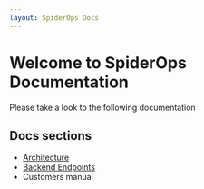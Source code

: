 ```yaml
---
layout: SpiderOps Docs
---
```


# Welcome to SpiderOps Documentation

Please take a look to the following documentation

## Docs sections

- [Architecture](Architecture.md)
- [Backend Endpoints](Backend%20endpoints.md)
- Customers manual


